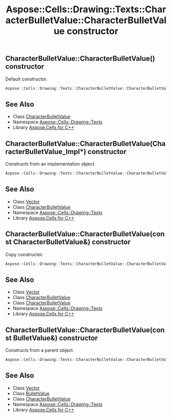 ﻿---
title: Aspose::Cells::Drawing::Texts::CharacterBulletValue::CharacterBulletValue constructor
linktitle: CharacterBulletValue
second_title: Aspose.Cells for C++ API Reference
description: 'Aspose::Cells::Drawing::Texts::CharacterBulletValue::CharacterBulletValue constructor. Default constructor in C++.'
type: docs
weight: 100
url: /cpp/aspose.cells.drawing.texts/characterbulletvalue/characterbulletvalue/
---
## CharacterBulletValue::CharacterBulletValue() constructor


Default constructor.

```cpp
Aspose::Cells::Drawing::Texts::CharacterBulletValue::CharacterBulletValue()
```

## See Also

* Class [CharacterBulletValue](../)
* Namespace [Aspose::Cells::Drawing::Texts](../../)
* Library [Aspose.Cells for C++](../../../)
## CharacterBulletValue::CharacterBulletValue(CharacterBulletValue_Impl*) constructor


Constructs from an implementation object.

```cpp
Aspose::Cells::Drawing::Texts::CharacterBulletValue::CharacterBulletValue(CharacterBulletValue_Impl *impl)
```

## See Also

* Class [Vector](../../../aspose.cells/vector/)
* Class [CharacterBulletValue](../)
* Namespace [Aspose::Cells::Drawing::Texts](../../)
* Library [Aspose.Cells for C++](../../../)
## CharacterBulletValue::CharacterBulletValue(const CharacterBulletValue\&) constructor


Copy constructor.

```cpp
Aspose::Cells::Drawing::Texts::CharacterBulletValue::CharacterBulletValue(const CharacterBulletValue &src)
```

## See Also

* Class [Vector](../../../aspose.cells/vector/)
* Class [CharacterBulletValue](../)
* Class [CharacterBulletValue](../)
* Namespace [Aspose::Cells::Drawing::Texts](../../)
* Library [Aspose.Cells for C++](../../../)
## CharacterBulletValue::CharacterBulletValue(const BulletValue\&) constructor


Constructs from a parent object.

```cpp
Aspose::Cells::Drawing::Texts::CharacterBulletValue::CharacterBulletValue(const BulletValue &src)
```

## See Also

* Class [Vector](../../../aspose.cells/vector/)
* Class [BulletValue](../../bulletvalue/)
* Class [CharacterBulletValue](../)
* Namespace [Aspose::Cells::Drawing::Texts](../../)
* Library [Aspose.Cells for C++](../../../)

